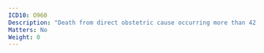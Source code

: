 ```yaml
---
ICD10: O960
Description: "Death from direct obstetric cause occurring more than 42 days but less than one year after delivery"
Matters: No
Weight: 0
---
```


